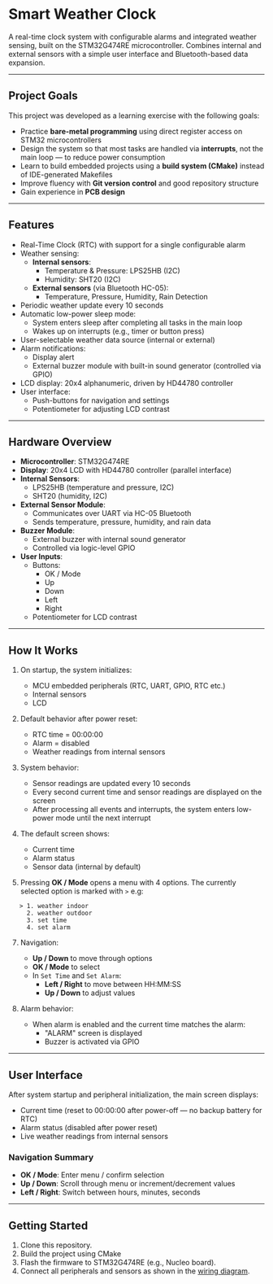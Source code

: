 # Smart Weather Clock

A real-time clock system with configurable alarms and integrated weather sensing, built on the STM32G474RE microcontroller. Combines internal and external sensors with a simple user interface and Bluetooth-based data expansion.

---

## Project Goals

This project was developed as a learning exercise with the following goals:

- Practice **bare-metal programming** using direct register access on STM32 microcontrollers
- Design the system so that most tasks are handled via **interrupts**, not the main loop — to reduce power consumption
- Learn to build embedded projects using a **build system (CMake)** instead of IDE-generated Makefiles
- Improve fluency with **Git version control** and good repository structure
- Gain experience in **PCB design**

---

## Features

- Real-Time Clock (RTC) with support for a single configurable alarm
- Weather sensing:
  - **Internal sensors**:
    - Temperature & Pressure: LPS25HB (I2C)
    - Humidity: SHT20 (I2C)
  - **External sensors** (via Bluetooth HC-05):
    - Temperature, Pressure, Humidity, Rain Detection
- Periodic weather update every 10 seconds
- Automatic low-power sleep mode:
  - System enters sleep after completing all tasks in the main loop
  - Wakes up on interrupts (e.g., timer or button press)
- User-selectable weather data source (internal or external)
- Alarm notifications:
  - Display alert
  - External buzzer module with built-in sound generator (controlled via GPIO)
- LCD display: 20x4 alphanumeric, driven by HD44780 controller
- User interface:
  - Push-buttons for navigation and settings
  - Potentiometer for adjusting LCD contrast

---

## Hardware Overview

- **Microcontroller**: STM32G474RE
- **Display**: 20x4 LCD with HD44780 controller (parallel interface)
- **Internal Sensors**:
  - LPS25HB (temperature and pressure, I2C)
  - SHT20 (humidity, I2C)
- **External Sensor Module**:
  - Communicates over UART via HC-05 Bluetooth
  - Sends temperature, pressure, humidity, and rain data
- **Buzzer Module**:
  - External buzzer with internal sound generator
  - Controlled via logic-level GPIO
- **User Inputs**:
  - Buttons:
    - OK / Mode
    - Up
    - Down
    - Left
    - Right
  - Potentiometer for LCD contrast

---

## How It Works

1. On startup, the system initializes:
   - MCU embedded peripherals (RTC, UART, GPIO, RTC etc.)
   - Internal sensors
   - LCD

3. Default behavior after power reset:
   - RTC time = 00:00:00
   - Alarm = disabled
   - Weather readings from internal sensors

4. System behavior:
   - Sensor readings are updated every 10 seconds
   - Every second current time and sensor readings are displayed on the screen
   - After processing all events and interrupts, the system enters low-power mode until the next interrupt

5. The default screen shows:
   - Current time
   - Alarm status
   - Sensor data (internal by default)

6. Pressing **OK / Mode** opens a menu with 4 options. The currently selected option is marked with `>` e.g:
```
   > 1. weather indoor  
     2. weather outdoor  
     3. set time  
     4. set alarm
```

7. Navigation:
   - **Up / Down** to move through options
   - **OK / Mode** to select
   - In `Set Time` and `Set Alarm`:
     - **Left / Right** to move between HH:MM:SS
     - **Up / Down** to adjust values

8. Alarm behavior:
   - When alarm is enabled and the current time matches the alarm:
     - "ALARM" screen is displayed
     - Buzzer is activated via GPIO

---

## User Interface

After system startup and peripheral initialization, the main screen displays:
- Current time (reset to 00:00:00 after power-off — no backup battery for RTC)
- Alarm status (disabled after power reset)
- Live weather readings from internal sensors

### Navigation Summary

- **OK / Mode**: Enter menu / confirm selection
- **Up / Down**: Scroll through menu or increment/decrement values
- **Left / Right**: Switch between hours, minutes, seconds

---

## Getting Started

1. Clone this repository.
2. Build the project using CMake
3. Flash the firmware to STM32G474RE (e.g., Nucleo board).
4. Connect all peripherals and sensors as shown in the [wiring diagram](pcb/main_board/main_board_schematic.png).


